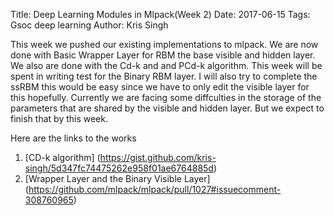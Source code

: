Title: Deep Learning Modules in Mlpack(Week 2)
Date: 2017-06-15 
Tags: Gsoc deep learning
Author: Kris Singh

This week we pushed our existing implementations to mlpack. We are now done with Basic Wrapper Layer for RBM the base visible and hidden layer. We also are done with the Cd-k and and PCd-k algorithm. This week will be spent in writing test for the Binary RBM layer. I will also try to complete the ssRBM this would be easy since we have to only edit the visible layer for this hopefully. Currently we are facing some diffculties in the storage of the parameters that are shared by the visible and hidden layer. But we expect to finish that by this week. 

Here are the links to the works
1. [CD-k algorithm] (https://gist.github.com/kris-singh/5d347fc74475262e958f01ae6764885d)
2. [Wrapper Layer and the Binary Visible Layer] (https://github.com/mlpack/mlpack/pull/1027#issuecomment-308760965)
